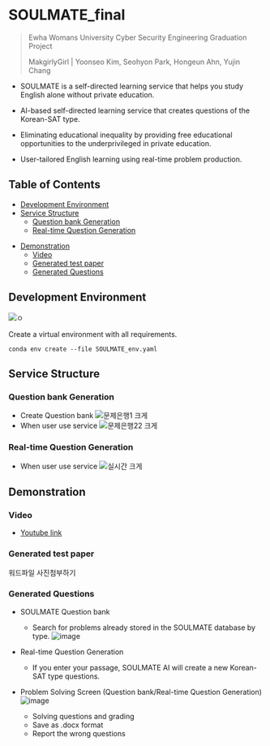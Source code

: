 # SOULMATE_final

> Ewha Womans University Cyber Security Engineering Graduation Project
> 
> MakgirlyGirl | Yoonseo Kim, Seohyon Park, Hongeun Ahn, Yujin Chang

 - SOULMATE is a self-directed learning service that helps you study English alone without private education.
 - AI-based self-directed learning service that creates questions of the Korean-SAT type.
 
 - Eliminating educational inequality by providing free educational opportunities to the underprivileged in private education.
 - User-tailored English learning using real-time problem production.


## Table of Contents
 
- [Development Environment](#Development-Environment)
- [Service Structure](#Service-Structure)
  - [Question bank Generation](#Question-bank-Generation)
  - [Real-time Question Generation](#Real-time-Question-Generation)
<!-- - [Description](#Description)
  - [Model](#Model)
  - [Frontend](#Frontend)
  - [Backend](#Backend) -->
- [Demonstration](#Demonstration)  
  - [Video](#Video)
  - [Generated test paper](#Generated-test-paper)
  - [Generated Questions](#Generated-Questions)

## Development Environment
![ㅇ](https://user-images.githubusercontent.com/65396560/204125126-9b359837-d020-4ab1-a0b3-2758a671e957.png)

Create a virtual environment with all requirements.

```shell script
conda env create --file SOULMATE_env.yaml
```


## Service Structure

### Question bank Generation
- Create Question bank
![문제은행1 크게](https://user-images.githubusercontent.com/65396560/204124810-2b1168e1-df24-4b05-ade2-833c20952c8a.jpeg)
- When user use service
![문제은행22 크게](https://user-images.githubusercontent.com/65396560/204124819-0d7cb398-f4d0-4fee-9d67-aae817c3b7f4.jpeg)

### Real-time Question Generation
- When user use service
![실시간 크게](https://user-images.githubusercontent.com/65396560/204124826-9bc4a6be-7899-4417-abcf-5839de5fcac2.jpeg)

<!-- ## Description

### Model
  어쩌고 저쩌고
### Frontend
  이러쿵 저러쿵
### Backend
  집 가고 싶다 -->

## Demonstration

### Video
- [Youtube link](#youtubelink)

### Generated test paper
  워드파일 사진첨부하기

### Generated Questions
- SOULMATE Question bank
  - Search for problems already stored in the SOULMATE database by type.
  ![image](https://user-images.githubusercontent.com/65396560/204464437-99b853b4-37a3-460d-a27e-0293c9a0b6f2.png)


- Real-time Question Generation
  - If you enter your passage, SOULMATE AI will create a new Korean-SAT type questions.



- Problem Solving Screen (Question bank/Real-time Question Generation)
  ![image](https://user-images.githubusercontent.com/65396560/204465161-5d0dfe5a-1b5d-4f35-a8db-11fe33559738.png)

  - Solving questions and grading
  - Save as .docx format
  - Report the wrong questions

